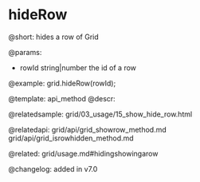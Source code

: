 hideRow
=============

@short: hides a row of Grid


@params:
- rowId	string|number   the id of a row




@example:
grid.hideRow(rowId);


@template: api_method
@descr:

@relatedsample: grid/03_usage/15_show_hide_row.html

@relatedapi: 
grid/api/grid_showrow_method.md
grid/api/grid_isrowhidden_method.md

@related: grid/usage.md#hidingshowingarow

@changelog:
added in v7.0

